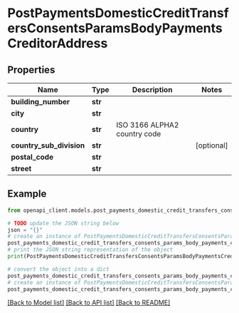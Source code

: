 # PostPaymentsDomesticCreditTransfersConsentsParamsBodyPaymentsCreditorAddress


## Properties

Name | Type | Description | Notes
------------ | ------------- | ------------- | -------------
**building_number** | **str** |  | 
**city** | **str** |  | 
**country** | **str** | ISO 3166 ALPHA2 country code | 
**country_sub_division** | **str** |  | [optional] 
**postal_code** | **str** |  | 
**street** | **str** |  | 

## Example

```python
from openapi_client.models.post_payments_domestic_credit_transfers_consents_params_body_payments_creditor_address import PostPaymentsDomesticCreditTransfersConsentsParamsBodyPaymentsCreditorAddress

# TODO update the JSON string below
json = "{}"
# create an instance of PostPaymentsDomesticCreditTransfersConsentsParamsBodyPaymentsCreditorAddress from a JSON string
post_payments_domestic_credit_transfers_consents_params_body_payments_creditor_address_instance = PostPaymentsDomesticCreditTransfersConsentsParamsBodyPaymentsCreditorAddress.from_json(json)
# print the JSON string representation of the object
print(PostPaymentsDomesticCreditTransfersConsentsParamsBodyPaymentsCreditorAddress.to_json())

# convert the object into a dict
post_payments_domestic_credit_transfers_consents_params_body_payments_creditor_address_dict = post_payments_domestic_credit_transfers_consents_params_body_payments_creditor_address_instance.to_dict()
# create an instance of PostPaymentsDomesticCreditTransfersConsentsParamsBodyPaymentsCreditorAddress from a dict
post_payments_domestic_credit_transfers_consents_params_body_payments_creditor_address_from_dict = PostPaymentsDomesticCreditTransfersConsentsParamsBodyPaymentsCreditorAddress.from_dict(post_payments_domestic_credit_transfers_consents_params_body_payments_creditor_address_dict)
```
[[Back to Model list]](../README.md#documentation-for-models) [[Back to API list]](../README.md#documentation-for-api-endpoints) [[Back to README]](../README.md)


